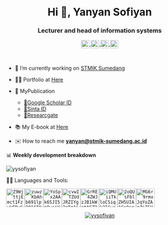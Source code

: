 <h1 align="center">Hi 👋, Yanyan Sofiyan</h1>
<h3 align="center">Lecturer and head of information systems</h3>
<p align="center">
<a href="@yysofiyan">
  <img align="center" alt="Twitter" width="22px" src="https://cdn.jsdelivr.net/npm/simple-icons@v3/icons/twitter.svg" />
</a>
<a href="https://www.linkedin.com/in/yanyansofiyan/">
  <img align="center" alt="Yanyan Sofiyan LinkdeIN" width="22px" src="https://cdn.jsdelivr.net/npm/simple-icons@v3/icons/linkedin.svg" />
</a>
<a href="0856963xxx">
  <img align="center" alt="yysofiyan Telegram" width="22px" src="https://cdn.jsdelivr.net/npm/simple-icons@v3/icons/telegram.svg" />
</a>
<a href="https://www.instagram.com/yysofiyan/">
  <img align="center" alt="Yanyan Sofiyan Instagram" width="22px" src="https://cdn.jsdelivr.net/npm/simple-icons@v3/icons/instagram.svg" />
</a></p>
<br>

- 🔭 I’m currently working on [STMIK Sumedang](#)
- 👨‍💻 Portfolio at [Here](https://github.com/yysofiyan/Redme.md)
- 📗 MyPublication 
  * [📗Google Scholar ID](https://scholar.google.co.id/citations?user=1Th3oxkAAAAJ&hl=id)
  * [📗Sinta ID](http://sinta.ristekbrin.go.id/affiliations/detail?id=1542&view=authors)
  * [📗Researcgate](https://www.researchgate.net/profile/Yanyan_Sofiyan)

- 📚 My E-book at [Here](#)
- ✉️ How to reach me **yanyan@stmik-sumedang.ac.id**

📊 **Weekly development breakdown**

<!--START_SECTION:waka-->
![yysofiyan](https://github-readme-stats.vercel.app/api/wakatime?username=yysofiyan&layout=compact&hide_title=true&hide_border=true&langs_count=5)
<!--END_SECTION:waka-->
👨‍💻 Languages and Tools:

<code><img height="50" src="https://santrikoding.com/storage/categories/Z9WjttjEmct1FzwkFDwSVyKpvhTqBWkJUQA1CuLc.png" alt="Z9WjttjEmct1FzwkFDwSVyKpvhTqBWkJUQA1CuLc.png"><img height="50" src="https://santrikoding.com/storage/categories/zuwzKbAhb691lp2Q1CIYaFK2w0a5McE1mceDOsRs.png" alt="zuwzKbAhb691lp2Q1CIYaFK2w0a5McE1mceDOsRs.png"><img height="50" src="https://santrikoding.com/storage/categories/YoSpx2AAk65JI5z9wsiYMY5z7i3vWCe06VUP3FC0.png" alt="YoSpx2AAk65JI5z9wsiYMY5z7i3vWCe06VUP3FC0.png"><img height="50" src="https://santrikoding.com/storage/categories/cvwITZUdJRZIYg3zTz1iGdRFm08zLb7DIaazo5Cz.png" alt="cvwITZUdJRZIYg3zTz1iGdRFm08zLb7DIaazo5Cz.png"><img height="50" src="https://santrikoding.com/storage/categories/GrRE4ZWJzJB1kWatAGZ26BZ0iNZBUUsuZfw8ss4Q.png" alt="GrRE4ZWJzJB1kWatAGZ26BZ0iNZBUUsuZfw8ss4Q.png"><img height="50" src="https://santrikoding.com/storage/categories/iQMUiiTkloCSiqk3lSwpWtxnGqYjbfABjX2tAlHM.png" alt="iQMUiiTkloCSiqk3lSwpWtxnGqYjbfABjX2tAlHM.png"><img height="50" src="https://santrikoding.com/storage/categories/2oQUsFblZH5UIA1Cn8nzOxUh8AO7rbetKxpCqNd7.png" alt="2oQUsFblZH5UIA1Cn8nzOxUh8AO7rbetKxpCqNd7.png"><img height="50" src="https://santrikoding.com/storage/categories/MG6r9rmxJqYoZAzZi75UeFO6dVtDwpyou9Er6htp.png" alt="MG6r9rmxJqYoZAzZi75UeFO6dVtDwpyou9Er6htp.png"><br></code>

<!-- in your footer -->

<p align="center">
<a href="https://komarev.com/ghpvc/?username=yysofiyan" target="blank"><img align="center"
            src="https://komarev.com/ghpvc/?username=yysofiyan&color=ff69b4" alt="yysofiyan" ></a></p>
